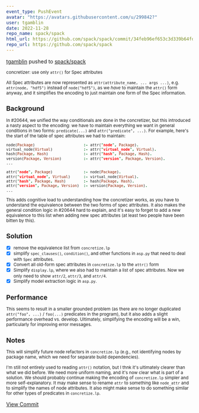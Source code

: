 ```yaml
---
event_type: PushEvent
avatar: "https://avatars.githubusercontent.com/u/299842?"
user: tgamblin
date: 2022-11-28
repo_name: spack/spack
html_url: https://github.com/spack/spack/commit/34feb96ef653c3d339b64fd2987d9c24b7614523
repo_url: https://github.com/spack/spack
---
```


<a href='https://github.com/tgamblin' target='_blank'>tgamblin</a> pushed to <a href='https://github.com/spack/spack' target='_blank'>spack/spack</a>

<small>concretizer: use only `attr()` for Spec attributes

All Spec attributes are now represented as `attr(attribute_name, ... args ...)`, e.g.
`attr(node, "hdf5")` instead of `node("hdf5")`, as we *have* to maintain the `attr()`
form anyway, and it simplifies the encoding to just maintain one form of the Spec
information.

Background
----------

In #20644, we unified the way conditionals are done in the concretizer, but this
introduced a nasty aspect to the encoding: we have to maintain everything we want in
general conditions in two forms: `predicate(...)` and `attr("predicate", ...)`. For
example, here's the start of the table of spec attributes we had to maintain:

```prolog
node(Package)                      :- attr("node", Package).
virtual_node(Virtual)              :- attr("virtual_node", Virtual).
hash(Package, Hash)                :- attr("hash", Package, Hash).
version(Package, Version)          :- attr("version", Package, Version).
...
```

```prolog
attr("node", Package)              :- node(Package).
attr("virtual_node", Virtual)      :- virtual_node(Virtual).
attr("hash", Package, Hash)        :- hash(Package, Hash).
attr("version", Package, Version)  :- version(Package, Version).
...
```

This adds cognitive load to understanding how the concretizer works, as you have to
understand the equivalence between the two forms of spec attributes. It also makes the
general condition logic in #20644 hard to explain, and it's easy to forget to add a new
equivalence to this list when adding new spec attributes (at least two people have been
bitten by this).

Solution
--------

- [x] remove the equivalence list from `concretize.lp`
- [x] simplify `spec_clauses()`, `condition()`, and other functions in `asp.py` that need
      to deal with `Spec` attributes.
- [x] Convert all old-form spec attributes in `concretize.lp` to the `attr()` form
- [x] Simplify `display.lp`, where we also had to maintain a list of spec attributes. Now
      we only need to show `attr/2`, `attr/3`, and `attr/4`.
- [x] Simplify model extraction logic in `asp.py`.

Performance
-----------

This seems to result in a smaller grounded problem (as there are no longer duplicated
`attr("foo", ...)` / `foo(...)` predicates in the program), but it also adds a slight
performance overhead vs. develop. Ultimately, simplifying the encoding will be a win,
particularly for improving error messages.

Notes
-----

This will simplify future node refactors in `concretize.lp` (e.g., not identifying nodes
by package name, which we need for separate build dependencies).

I'm still not entirely used to reading `attr()` notation, but I thnk it's ultimately
clearer than what we did before. We need more uniform naming, and it's now clear what is
part of a solution. We should probably continue making the encoding of `concretize.lp`
simpler and more self-explanatory. It may make sense to rename `attr` to something like
`node_attr` and to simplify the names of node attributes. It also might make sense to do
something similar for other types of predicates in `concretize.lp`.</small>

<a href='https://github.com/spack/spack/commit/34feb96ef653c3d339b64fd2987d9c24b7614523' target='_blank'>View Commit</a>